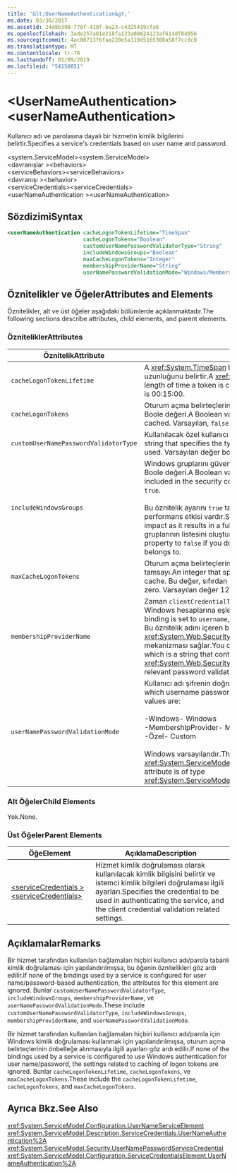```yaml
---
title: '&lt;UserNameAuthentication&gt;'
ms.date: 03/30/2017
ms.assetid: 24d8b398-770f-418f-ba23-c4325419cfa6
ms.openlocfilehash: 3ade257a81e218fa123a08624123af614df84956
ms.sourcegitcommit: 4ac80713f6faa220e5a119d5165308a58f7ccdc8
ms.translationtype: MT
ms.contentlocale: tr-TR
ms.lasthandoff: 01/09/2019
ms.locfileid: "54150051"
---
```

# <a name="ltusernameauthenticationgt"></a><span data-ttu-id="a3ae6-102">&lt;UserNameAuthentication&gt;</span><span class="sxs-lookup"><span data-stu-id="a3ae6-102">&lt;userNameAuthentication&gt;</span></span>
<span data-ttu-id="a3ae6-103">Kullanıcı adı ve parolasına dayalı bir hizmetin kimlik bilgilerini belirtir.</span><span class="sxs-lookup"><span data-stu-id="a3ae6-103">Specifies a service's credentials based on user name and password.</span></span>  
  
 <span data-ttu-id="a3ae6-104">\<system.ServiceModel></span><span class="sxs-lookup"><span data-stu-id="a3ae6-104">\<system.ServiceModel></span></span>  
<span data-ttu-id="a3ae6-105">\<davranışlar ></span><span class="sxs-lookup"><span data-stu-id="a3ae6-105">\<behaviors></span></span>  
<span data-ttu-id="a3ae6-106">\<serviceBehaviors></span><span class="sxs-lookup"><span data-stu-id="a3ae6-106">\<serviceBehaviors></span></span>  
<span data-ttu-id="a3ae6-107">\<davranışı ></span><span class="sxs-lookup"><span data-stu-id="a3ae6-107">\<behavior></span></span>  
<span data-ttu-id="a3ae6-108">\<serviceCredentials></span><span class="sxs-lookup"><span data-stu-id="a3ae6-108">\<serviceCredentials></span></span>  
<span data-ttu-id="a3ae6-109">\<userNameAuthentication ></span><span class="sxs-lookup"><span data-stu-id="a3ae6-109">\<userNameAuthentication></span></span>  
  
## <a name="syntax"></a><span data-ttu-id="a3ae6-110">Sözdizimi</span><span class="sxs-lookup"><span data-stu-id="a3ae6-110">Syntax</span></span>  
  
```xml  
<userNameAuthentication cacheLogonTokenLifetime="TimeSpan"
                        cacheLogonTokens="Boolean"
                        customUserNamePasswordValidatorType="String"
                        includeWindowsGroups="Boolean"
                        maxCacheLogonTokens="Integer"
                        membershipProviderName="String"
                        userNamePasswordValidationMode="Windows/MembershipProvider/Custom" />
```  
  
## <a name="attributes-and-elements"></a><span data-ttu-id="a3ae6-111">Öznitelikler ve Öğeler</span><span class="sxs-lookup"><span data-stu-id="a3ae6-111">Attributes and Elements</span></span>  
 <span data-ttu-id="a3ae6-112">Öznitelikler, alt ve üst öğeler aşağıdaki bölümlerde açıklanmaktadır.</span><span class="sxs-lookup"><span data-stu-id="a3ae6-112">The following sections describe attributes, child elements, and parent elements.</span></span>  
  
### <a name="attributes"></a><span data-ttu-id="a3ae6-113">Öznitelikler</span><span class="sxs-lookup"><span data-stu-id="a3ae6-113">Attributes</span></span>  
  
|<span data-ttu-id="a3ae6-114">Öznitelik</span><span class="sxs-lookup"><span data-stu-id="a3ae6-114">Attribute</span></span>|<span data-ttu-id="a3ae6-115">Açıklama</span><span class="sxs-lookup"><span data-stu-id="a3ae6-115">Description</span></span>|  
|---------------|-----------------|  
|`cacheLogonTokenLifetime`|<span data-ttu-id="a3ae6-116">A <xref:System.TimeSpan> bir belirteç önbelleğe alınma süresi en büyük uzunluğunu belirtir.</span><span class="sxs-lookup"><span data-stu-id="a3ae6-116">A <xref:System.TimeSpan> that specifies the maximum length of time a token is cached.</span></span> <span data-ttu-id="a3ae6-117">Varsayılan değer 00:15:00 ' dir.</span><span class="sxs-lookup"><span data-stu-id="a3ae6-117">The default is 00:15:00.</span></span>|  
|`cacheLogonTokens`|<span data-ttu-id="a3ae6-118">Oturum açma belirteçlerinin önbelleğe yazılıp yazılmayacağını belirten bir Boole değeri.</span><span class="sxs-lookup"><span data-stu-id="a3ae6-118">A Boolean value that specifies whether logon tokens are cached.</span></span> <span data-ttu-id="a3ae6-119">Varsayılan, `false` değeridir.</span><span class="sxs-lookup"><span data-stu-id="a3ae6-119">The default is `false`.</span></span>|  
|`customUserNamePasswordValidatorType`|<span data-ttu-id="a3ae6-120">Kullanılacak özel kullanıcı adı parola Doğrulayıcı türünü belirten bir dize.</span><span class="sxs-lookup"><span data-stu-id="a3ae6-120">A string that specifies the type of custom username password validator to be used.</span></span> <span data-ttu-id="a3ae6-121">Varsayılan değer boş bir dizedir.</span><span class="sxs-lookup"><span data-stu-id="a3ae6-121">The default is an empty string.</span></span>|  
|`includeWindowsGroups`|<span data-ttu-id="a3ae6-122">Windows gruplarını güvenlik bağlamına dahil olup olmadığını belirten bir Boole değeri.</span><span class="sxs-lookup"><span data-stu-id="a3ae6-122">A Boolean value that specifies whether Windows groups are included in the security context.</span></span> <span data-ttu-id="a3ae6-123">Varsayılan, `true` değeridir.</span><span class="sxs-lookup"><span data-stu-id="a3ae6-123">The default is `true`.</span></span><br /><br /> <span data-ttu-id="a3ae6-124">Bu öznitelik ayarını `true` tam Grup genişletme içinde sonuçları gibi bir performans etkisi vardır.</span><span class="sxs-lookup"><span data-stu-id="a3ae6-124">Setting this attribute to `true` has a performance impact as it results in a full-group expansion.</span></span> <span data-ttu-id="a3ae6-125">Bu özellik kümesine `false` gruplarının listesini oluşturmak ihtiyacınız yoksa bir kullanıcıya ait.</span><span class="sxs-lookup"><span data-stu-id="a3ae6-125">Set this property to `false` if you do not need to establish the list of groups a user belongs to.</span></span>|  
|`maxCacheLogonTokens`|<span data-ttu-id="a3ae6-126">Oturum açma belirteçlerinin önbelleğe maksimum sayısını belirten bir tamsayı.</span><span class="sxs-lookup"><span data-stu-id="a3ae6-126">An integer that specifies the maximum number of logon tokens to cache.</span></span> <span data-ttu-id="a3ae6-127">Bu değer, sıfırdan büyük olmalıdır.</span><span class="sxs-lookup"><span data-stu-id="a3ae6-127">This value should be larger than zero.</span></span> <span data-ttu-id="a3ae6-128">Varsayılan değer 128'dir.</span><span class="sxs-lookup"><span data-stu-id="a3ae6-128">The default is 128.</span></span>|  
|`membershipProviderName`|<span data-ttu-id="a3ae6-129">Zaman `clientCredentialType` bağlama özniteliği `username`, kullanıcı adı Windows hesaplarına eşlenir.</span><span class="sxs-lookup"><span data-stu-id="a3ae6-129">When the `clientCredentialType` attribute of a binding is set to `username`, the username is mapped to Windows accounts.</span></span> <span data-ttu-id="a3ae6-130">Bu öznitelik adını içeren bir dize kullanarak bu davranışı geçersiz kılabilirsiniz <xref:System.Web.Security.MembershipProvider> değer ilgili parola doğrulama mekanizması sağlar.</span><span class="sxs-lookup"><span data-stu-id="a3ae6-130">You can override this behavior using this attribute, which is a string that contains the name of the <xref:System.Web.Security.MembershipProvider> value that provides the relevant password validation mechanism.</span></span>|  
|`userNamePasswordValidationMode`|<span data-ttu-id="a3ae6-131">Kullanıcı adı şifrenin doğrulanacağı şekli belirtir.</span><span class="sxs-lookup"><span data-stu-id="a3ae6-131">Specifies the manner in which username password is validated.</span></span> <span data-ttu-id="a3ae6-132">Geçerli değerler şunlardır:</span><span class="sxs-lookup"><span data-stu-id="a3ae6-132">Valid values are:</span></span><br /><br /> <span data-ttu-id="a3ae6-133">-Windows</span><span class="sxs-lookup"><span data-stu-id="a3ae6-133">-   Windows</span></span><br /><span data-ttu-id="a3ae6-134">-MembershipProvider</span><span class="sxs-lookup"><span data-stu-id="a3ae6-134">-   MembershipProvider</span></span><br /><span data-ttu-id="a3ae6-135">-Özel</span><span class="sxs-lookup"><span data-stu-id="a3ae6-135">-   Custom</span></span><br /><br /> <span data-ttu-id="a3ae6-136">Windows varsayılandır.</span><span class="sxs-lookup"><span data-stu-id="a3ae6-136">The default is Windows.</span></span> <span data-ttu-id="a3ae6-137">Bu öznitelik türünde <xref:System.ServiceModel.Security.UserNamePasswordValidationMode>.</span><span class="sxs-lookup"><span data-stu-id="a3ae6-137">This attribute is of type <xref:System.ServiceModel.Security.UserNamePasswordValidationMode>.</span></span>|  
  
### <a name="child-elements"></a><span data-ttu-id="a3ae6-138">Alt Öğeler</span><span class="sxs-lookup"><span data-stu-id="a3ae6-138">Child Elements</span></span>  
 <span data-ttu-id="a3ae6-139">Yok.</span><span class="sxs-lookup"><span data-stu-id="a3ae6-139">None.</span></span>  
  
### <a name="parent-elements"></a><span data-ttu-id="a3ae6-140">Üst Öğeler</span><span class="sxs-lookup"><span data-stu-id="a3ae6-140">Parent Elements</span></span>  
  
|<span data-ttu-id="a3ae6-141">Öğe</span><span class="sxs-lookup"><span data-stu-id="a3ae6-141">Element</span></span>|<span data-ttu-id="a3ae6-142">Açıklama</span><span class="sxs-lookup"><span data-stu-id="a3ae6-142">Description</span></span>|  
|-------------|-----------------|  
|[<span data-ttu-id="a3ae6-143">\<serviceCredentials ></span><span class="sxs-lookup"><span data-stu-id="a3ae6-143">\<serviceCredentials></span></span>](../../../../../docs/framework/configure-apps/file-schema/wcf/servicecredentials.md)|<span data-ttu-id="a3ae6-144">Hizmet kimlik doğrulaması olarak kullanılacak kimlik bilgisini belirtir ve istemci kimlik bilgileri doğrulaması ilgili ayarları.</span><span class="sxs-lookup"><span data-stu-id="a3ae6-144">Specifies the credential to be used in authenticating the service, and the client credential validation related settings.</span></span>|  
  
## <a name="remarks"></a><span data-ttu-id="a3ae6-145">Açıklamalar</span><span class="sxs-lookup"><span data-stu-id="a3ae6-145">Remarks</span></span>  
 <span data-ttu-id="a3ae6-146">Bir hizmet tarafından kullanılan bağlamaları hiçbiri kullanıcı adı/parola tabanlı kimlik doğrulaması için yapılandırılmışsa, bu öğenin öznitelikleri göz ardı edilir.</span><span class="sxs-lookup"><span data-stu-id="a3ae6-146">If none of the bindings used by a service is configured for user name/password-based authentication, the attributes for this element are ignored.</span></span> <span data-ttu-id="a3ae6-147">Bunlar `customUserNamePasswordValidatorType`, `includeWindowsGroups`, `membershipProviderName`, ve `userNamePasswordValidationMode`.</span><span class="sxs-lookup"><span data-stu-id="a3ae6-147">These include `customUserNamePasswordValidatorType`, `includeWindowsGroups`, `membershipProviderName`, and `userNamePasswordValidationMode`.</span></span>  
  
 <span data-ttu-id="a3ae6-148">Bir hizmet tarafından kullanılan bağlamaları hiçbiri kullanıcı adı/parola için Windows kimlik doğrulaması kullanmak için yapılandırılmışsa, oturum açma belirteçlerinin önbelleğe alınmasıyla ilgili ayarları göz ardı edilir.</span><span class="sxs-lookup"><span data-stu-id="a3ae6-148">If none of the bindings used by a service is configured to use Windows authentication for user name/password, the settings related to caching of logon tokens are ignored.</span></span> <span data-ttu-id="a3ae6-149">Bunlar `cacheLogonTokenLifetime`, `cacheLogonTokens`, ve `maxCacheLogonTokens`.</span><span class="sxs-lookup"><span data-stu-id="a3ae6-149">These include the `cacheLogonTokenLifetime`, `cacheLogonTokens`, and `maxCacheLogonTokens`.</span></span>  
  
## <a name="see-also"></a><span data-ttu-id="a3ae6-150">Ayrıca Bkz.</span><span class="sxs-lookup"><span data-stu-id="a3ae6-150">See Also</span></span>  
 <xref:System.ServiceModel.Configuration.UserNameServiceElement>  
 <xref:System.ServiceModel.Description.ServiceCredentials.UserNameAuthentication%2A>  
 <xref:System.ServiceModel.Security.UserNamePasswordServiceCredential>  
 <xref:System.ServiceModel.Configuration.ServiceCredentialsElement.UserNameAuthentication%2A>
